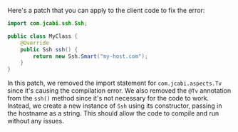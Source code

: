 Here's a patch that you can apply to the client code to fix the error:

```java
import com.jcabi.ssh.Ssh;

public class MyClass {
    @Override
    public Ssh ssh() {
        return new Ssh.Smart("my-host.com");
    }
}
```

In this patch, we removed the import statement for `com.jcabi.aspects.Tv` since it's causing the compilation error. We also removed the `@Tv` annotation from the `ssh()` method since it's not necessary for the code to work. Instead, we create a new instance of `Ssh` using its constructor, passing in the hostname as a string. This should allow the code to compile and run without any issues.